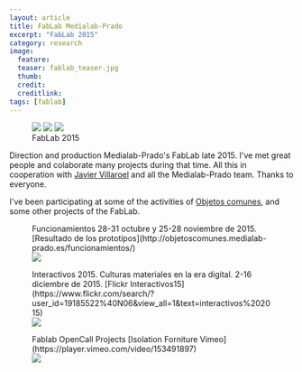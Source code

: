 ```yaml
---
layout: article
title: FabLab Medialab-Prado
excerpt: "FabLab 2015"
category: research
image: 
  feature:
  teaser: fablab_teaser.jpg
  thumb:
  credit: 
  creditlink: 
tags: [fablab]
---
```


<figure class="third">
	<img src="https://c1.staticflickr.com/1/632/23557781796_4d6be932b2_z.jpg">
	<img src="https://c2.staticflickr.com/2/1648/23806677649_d7fe933034_z.jpg">
	<img src="https://c2.staticflickr.com/2/1683/24091910131_6ddfd98ab1_z.jpg">
	<figcaption>FabLab 2015</figcaption>
</figure>

Direction and production  Medialab-Prado's FabLab late 2015. I've met great people and colaborate many projects during that time. All this in cooperation with [Javier Villaroel](http://javiervlab.github.io/) and all the Medialab-Prado team. Thanks to everyone.

I've been participating at some of the activities of [Objetos comunes](http://objetoscomunes.medialab-prado.es/), and some other projects of the FabLab.

<figure class="one">
	<figcaption>Funcionamientos 28-31 octubre y 25-28 noviembre de 2015. 
	[Resultado de los prototipos](http://objetoscomunes.medialab-prado.es/funcionamientos/)
	</figcaption>
	<img src="https://c2.staticflickr.com/6/5798/23108044659_53cb752be1_z.jpg">
</figure>


<figure class="one">
	<figcaption>Interactivos 2015. Culturas materiales en la era digital. 2-16 diciembre de 2015.
	[Flickr Interactivos15](https://www.flickr.com/search/?user_id=19185522%40N06&view_all=1&text=interactivos%202015)</figcaption>
	<img src="https://c1.staticflickr.com/1/750/23706866281_3d128d3ed6_z.jpg">
</figure>

<figure class="one">
	<figcaption>Fablab OpenCall Projects
	[Isolation Forniture Vimeo](https://player.vimeo.com/video/153491897)</figcaption>
	<img src="https://c2.staticflickr.com/6/5749/23501383791_96b1a7235a.jpg">
</figure>



